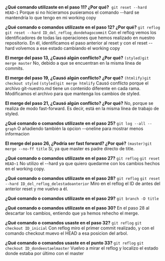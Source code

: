 **¿Qué comando utilizaste en el paso 11? ¿Por qué?**&nbsp;
`git reset --hard HEAD~1`
Porque si no hicieramos pusieramos el comando --hard se mantendría lo que tengo en mi working copy

**¿Qué comando o comandos utilizaste en el paso 12? ¿Por qué?**
`git reflog`
`git reset --hard ID_del_reflog_dondehagocommit`
Con el reflog vemos los identificadores de todas las operaciones que hemos realizado en nuestro repositorio. 
En él, identificamos el paso anterior al reset y con el reset --hard volvemos a ese estado cambiando el working copy

**El merge del paso 13, ¿Causó algún conflicto? ¿Por qué?**
`(styled)git merge master`
No, debido a que se encuentran en la misma línea de commits.

**El merge del paso 19, ¿Causó algún conflicto? ¿Por qué?**
`(htmlify)git checkout styled`
`(styled)git merge htmlify`
Causó conflicto porque el archivo git-nuestro.md tiene un contenido diferente en cada rama. Modificamos el archivo para que mantenga los cambios de styled.

**El merge del paso 21, ¿Causó algún conflicto? ¿Por qué?**
No, porque se realiza de modo fast-forward. Es decir, está en la misma línea de trabajo de styled.

**¿Qué comando o comandos utilizaste en el paso 25?**
`git log --all --graph`
O añadiendo también la opcion --oneline para mostrar menos informacion

**El merge del paso 26, ¿Podría ser fast forward? ¿Por qué?**
`(master)git merge --no-ff title`
Sí, ya que master es padre directo de title.

**¿Qué comando o comandos utilizaste en el paso 27?**
`git reflog`
`git reset HEAD~1`
No utilizo el --hard ya que quiero quedarme con los cambios hechos en el working copy.

**¿Qué comando o comandos utilizaste en el paso 28?**
`git reflog`
`git reset --hard ID_del_reflog_delestadoanterior`
Miro en el reflog el ID de antes del anterior reset y me vuelvo a él.

**¿Qué comando o comandos utilizaste en el paso 29?**
`git branch -D title`

**¿Qué comando o comandos utilizaste en el paso 30?**
En el paso 28 al descartar los cambios, entiendo que ya hemos rehecho el merge.

**¿Qué comando o comandos usaste en el paso 32?**
`git reflog`
`git checkout ID_inicial`
Con reflog miro el primer commit realizado, y con el comando checkout muevo el HEAD a esa posicion del arbol.

**¿Qué comando o comandos usaste en el punto 33?**
`git reflog`
`git checkout ID_dondeestaelmaster`
Vuelvo a mirar el reflog y localizo el estado donde estaba por último con el master
